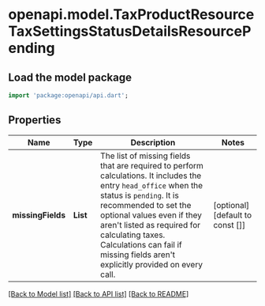 # openapi.model.TaxProductResourceTaxSettingsStatusDetailsResourcePending

## Load the model package
```dart
import 'package:openapi/api.dart';
```

## Properties
Name | Type | Description | Notes
------------ | ------------- | ------------- | -------------
**missingFields** | **List<String>** | The list of missing fields that are required to perform calculations. It includes the entry `head_office` when the status is `pending`. It is recommended to set the optional values even if they aren't listed as required for calculating taxes. Calculations can fail if missing fields aren't explicitly provided on every call. | [optional] [default to const []]

[[Back to Model list]](../README.md#documentation-for-models) [[Back to API list]](../README.md#documentation-for-api-endpoints) [[Back to README]](../README.md)



